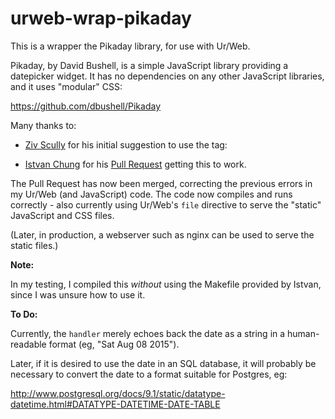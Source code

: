 # urweb-wrap-pikaday

This is a wrapper the Pikaday library, for use with Ur/Web.

Pikaday, by David Bushell, is a simple JavaScript library providing a datepicker widget. It has no dependencies on any other JavaScript libraries, and it uses "modular" CSS: 

  https://github.com/dbushell/Pikaday

Many thanks to:

- [Ziv Scully](http://www.impredicative.com/pipermail/ur/2015-August/002162.html) for his initial suggestion to use the tag:

  <active code ={...}>

- [Istvan Chung](http://www.impredicative.com/pipermail/ur/2015-August/002165.html) for his [Pull Request](https://github.com/StefanScott/urweb-pikaday/pull/1) getting this to work. 

The Pull Request has now been merged, correcting the previous errors in my Ur/Web (and JavaScript) code. The code now compiles and runs correctly - also currently using Ur/Web's `file` directive to serve the "static" JavaScript and CSS files.

(Later, in production, a webserver such as nginx can be used to serve the static files.)

**Note:**

In my testing, I compiled this *without* using the Makefile provided by Istvan, since I was unsure how to use it.

**To Do:**

Currently, the `handler` merely echoes back the date as a string in a human-readable format (eg, "Sat Aug 08 2015"). 

Later, if it is desired to use the date in an SQL database, it will probably be necessary to convert the date to a format suitable for Postgres, eg:

  http://www.postgresql.org/docs/9.1/static/datatype-datetime.html#DATATYPE-DATETIME-DATE-TABLE


